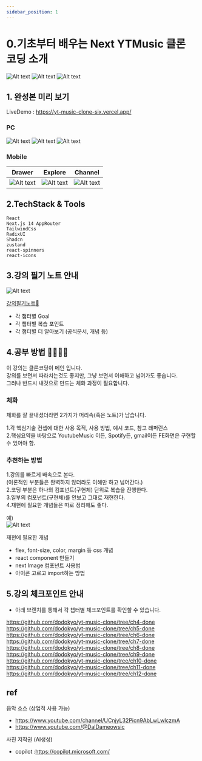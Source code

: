 ```yaml
---
sidebar_position: 1
---
```


# 0.기초부터 배우는 Next YTMusic 클론 코딩 소개

![Alt text](image-23.png)
![Alt text](image-24.png)
![Alt text](image-21.png)

## 1. 완성본 미리 보기

LiveDemo : https://yt-music-clone-six.vercel.app/

### PC

![Alt text](image-15.png)
![Alt text](image-16.png)
![Alt text](image-17.png)

### Mobile

|Drawer|Explore|Channel|
|------|---|---|
|![Alt text](image-18.png)|![Alt text](image-19.png)|![Alt text](image-20.png)|

## 2.TechStack & Tools

```
React
Next.js 14 AppRouter
TailwindCss
RadixUI
Shadcn
zustand
react-spinners
react-icons  
```

## 3.강의 필기 노트 안내  

![Alt text](image-25.png)

[강의필기노트📌](https://dodokyo.github.io/docs/category/nextjs-yt-music-%ED%81%B4%EB%A1%A0%EC%BD%94%EB%94%A9-)  

- 각 챕터별 Goal  
- 각 챕터별 복습 포인트  
- 각 챕터별 더 알아보기 (공식문서, 개념 등)   

## 4.공부 방법 🌼🌼🌼🌼

이 강의는 클론코딩이 메인 입니다.  
강의를 보면서 따라치는것도 좋지만, 그냥 보면서 이해하고 넘어가도 좋습니다.   
그러나 반드시 내것으로 만드는 체화 과정이 필요합니다.   

### 체화 

체화를 잘 끝내셨더라면 2가지가 머리속(혹은 노트)가 남습니다.  

1.각 핵심기술 컨셉에 대한 사용 목적, 사용 방법, 예시 코드, 참고 래퍼런스  
2.핵심요약을 바탕으로 YoutubeMusic 이든, Spotify든, gmail이든 FE화면은 구현할 수 있어야 함.  


### 추천하는 방법
1.강의를 빠르게 배속으로 본다.  
(이론적인 부분들은 완벽하지 않더라도 이해만 하고 넘어간다.)  
2.코딩 부분은 하나의 컴포넌트(구현체) 단위로 복습을 진행한다.  
3.일부의 컴포넌트(구현체)를 안보고 그대로 재현한다.  
4.재현에 필요한 개념들은 따로 정리해도 좋다.  

예)  
![Alt text](image-22.png)

재현에 필요한 개념  
- flex, font-size, color, margin 등 css 개념   
- react component 만들기  
- next Image 컴포넌트 사용법  
- 아이콘 고르고 import하는 방법  



## 5.강의 체크포인트 안내  

- 아래 브랜치를 통해서 각 챕터별 체크포인트를 확인할 수 있습니다.  

https://github.com/dodokyo/yt-music-clone/tree/ch4-done  
https://github.com/dodokyo/yt-music-clone/tree/ch5-done  
https://github.com/dodokyo/yt-music-clone/tree/ch6-done  
https://github.com/dodokyo/yt-music-clone/tree/ch7-done  
https://github.com/dodokyo/yt-music-clone/tree/ch8-done  
https://github.com/dodokyo/yt-music-clone/tree/ch9-done  
https://github.com/dodokyo/yt-music-clone/tree/ch10-done  
https://github.com/dodokyo/yt-music-clone/tree/ch11-done  
https://github.com/dodokyo/yt-music-clone/tree/ch12-done  



## ref

음악 소스 (상업적 사용 가능)  
- https://www.youtube.com/channel/UCnjyL32Picn9AbLwLwlczmA  
- https://www.youtube.com/@DalDameowsic  

사진 저작권 (AI생성)     
- copilot :https://copilot.microsoft.com/  